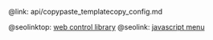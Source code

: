 @link: api/copypaste_templatecopy_config.md

@seolinktop: [web control library](https://webix.com)
@seolink: [javascript menu](https://webix.com/widget/menu/)